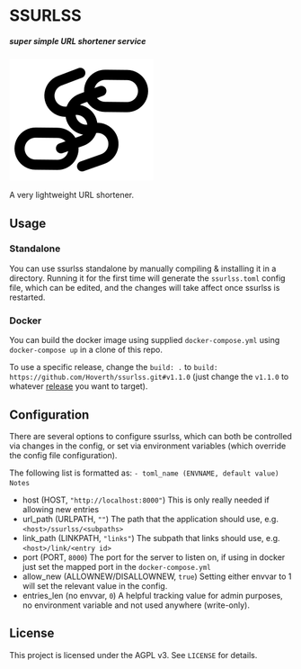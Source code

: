# SSURLSS

##### super simple URL shortener service

![logo](./assets/favicon.png)

A very lightweight URL shortener.

## Usage

### Standalone

You can use ssurlss standalone by manually compiling & installing it in a directory. Running it for the first time will generate the `ssurlss.toml` config file, which can be edited, and the changes will take affect once ssurlss is restarted.

### Docker

You can build the docker image using supplied `docker-compose.yml` using `docker-compose up` in a clone of this repo.

To use a specific release, change the `build: .` to `build: https://github.com/Hoverth/ssurlss.git#v1.1.0` (just change the `v1.1.0` to whatever [release](https://github.com/Hoverth/ssurlss/releases) you want to target).

## Configuration

There are several options to configure ssurlss, which can both be controlled via changes in the config, or set via environment variables (which override the config file configuration).

The following list is formatted as: `- toml_name (ENVNAME, default value) Notes`

- host (HOST, `"http://localhost:8000"`) This is only really needed if allowing new entries
- url_path (URLPATH, `""`) The path that the application should use, e.g. `<host>/ssurlss/<subpaths>`
- link_path (LINKPATH, `"links"`) The subpath that links should use, e.g. `<host>/link/<entry id>`
- port (PORT, `8000`) The port for the server to listen on, if using in docker just set the mapped port in the `docker-compose.yml`
- allow_new (ALLOWNEW/DISALLOWNEW, `true`) Setting either envvar to 1 will set the relevant value in the config.
- entries_len (no envvar, `0`) A helpful tracking value for admin purposes, no environment variable and not used anywhere (write-only).

## License

This project is licensed under the AGPL v3. See `LICENSE` for details.
